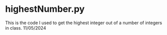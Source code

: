 # highestNumber.py
This is the code I used to get the highest integer out of a number of integers in class. 11/05/2024

